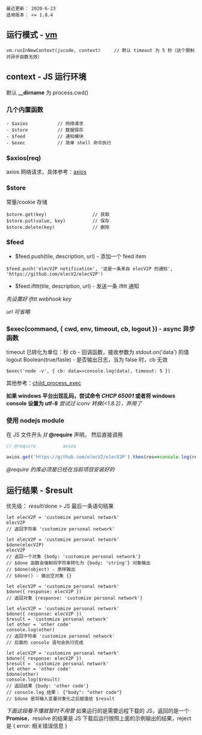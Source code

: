 ```
最近更新： 2020-6-23
适用版本： <= 1.8.4
```

## 运行模式 - [vm](https://nodejs.org/api/vm.html)

``` JS
vm.runInNewContext(jscode, context)     // 默认 timeout 为 5 秒（这个限制对异步函数无效）
```

## context - JS 运行环境

默认 **__dirname** 为 process.cwd()

### 几个内置函数

```
- $axios           // 网络请求
- $store           // 数据保存
- $feed            // 通知模块
- $exec            // 简单 shell 命令执行
```

### $axios(req)

axios 网络请求，具体参考：[axios](https://github.com/axios/axios)

### $store

常量/cookie 存储

``` JS example
$store.get(key)                 // 获取
$store.put(value, key)          // 保存
$store.delete(key)              // 删除
```

### $feed

- $feed.push(tile, description, url) - 添加一个 feed item

``` JS example
$feed.push('elecV2P notification', '这是一条来自 elecV2P 的通知', 'https://github.com/elecV2/elecV2P')
```

- $feed.ifttt(tile, description, url) - 发送一条 ifttt 通知

*先设置好 ifttt webhook key*

*url 可省略*

### $exec(command, { cwd, env, timeout, cb, logout }) - async 异步函数

timeout 已转化为单位：秒
cb - 回调函数，接收参数为 stdout.on('data') 的值
logout Boolean(true/fasle) - 是否输出日志，当为 false 时，cb 无效

``` JS example
$exec('node -v', { cb: data=>console.log(data), timeout: 5 })
```

其他参考：[child_process_exec](https://nodejs.org/api/child_process.html#child_process_child_process_exec_command_options_callback)

**如果 windows 平台出现乱码，尝试命令 *CHCP 65001* 或者将 windows console 设置为 utf-8**
*尝试过 iconv 转换(<1.8.2)，弃用了*

### 使用 nodejs module

在 JS 文件开头 **// @require** 声明， 然后直接调用

``` js example.js
// @require          axios

axios.get('https://github.com/elecV2/elecV2P').then(res=>console.log(res.data))
```

*@require 的库必须是已经在当前项目安装好的*

## 运行结果 - $result

优先级： $result/$done > JS 最后一条语句结果

``` JS example
let elecV2P = 'customize personal network'
elecV2P
// 返回字符串 'customize personal network'

let elecV2P = 'customize personal network'
$done(elecV2P)
elecV2P
// 返回一个对象 {body: 'customize personal network'}
// $done 函数会强制将字符串转化为 {body: 'string'} 对象输出
// $done(object) - 原样输出
// $done() - 输出空对象 {}

let elecV2P = 'customize personal network'
$done({ response: elecV2P })
// 返回对象 {response: 'customize personal network'}

let elecV2P = 'customize personal network'
$done({ response: elecV2P })
$result = 'customize personal network'
let other = 'other code'
console.log(other)
// 返回字符串 'customize personal network'
// 后面的 console 语句会执行完成

let elecV2P = 'customize personal network'
$done({ response: elecV2P })
$result = 'customize personal network'
let other = 'other code'
$done(other)
console.log($result)
// 返回结果 {body: 'other code'}
// console.log 结果： {"body": "other code"}
// $done 是将输入变量对象化之后赋值给 $result
```

*下面这段看不懂就暂时不用管*
如果运行的是需要远程下载的 JS，返回的是一个 **Promise**，resolve 的结果是 JS 下载后运行按照上面的示例输出的结果，reject 是 { error: 相关错误信息 }